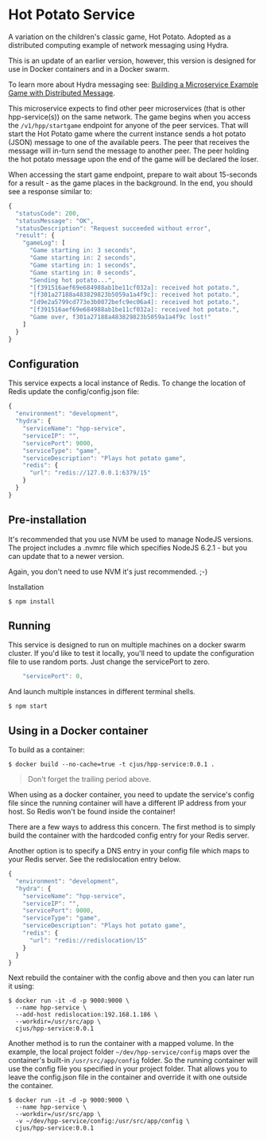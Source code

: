 # Hot Potato Service

A variation on the children's classic game, Hot Potato. Adopted as a distributed computing example of network messaging using Hydra.

This is an update of an earlier version, however, this version is designed for use in Docker containers and in a Docker swarm.

To learn more about Hydra messaging see: [Building a Microservice Example Game with Distributed Message](https://community.risingstack.com/building-a-microservices-example-game-with-distributed-messaging/).

This microservice expects to find other peer microservices (that is other hpp-service(s)) on the same network. The game begins when you access the `/v1/hpp/startgame` endpoint for anyone of the peer services. That will start the Hot Potato game where the current instance sends a hot potato (JSON) message to one of the available peers. The peer that receives the message will in-turn send the message to another peer. The peer holding the hot potato message upon the end of the game will be declared the loser.

When accessing the start game endpoint, prepare to wait about 15-seconds for a result - as the game places in the background. In the end, you should see a response similar to:

```javascript
{
  "statusCode": 200,
  "statusMessage": "OK",
  "statusDescription": "Request succeeded without error",
  "result": {
    "gameLog": [
      "Game starting in: 3 seconds",
      "Game starting in: 2 seconds",
      "Game starting in: 1 seconds",
      "Game starting in: 0 seconds",
      "Sending hot potato...",
      "[f391516aef69e684988ab1be11cf032a]: received hot potato.",
      "[f301a27188a483829823b5059a1a4f9c]: received hot potato.",
      "[d9e2a5799cd773e3b0872befc9ec06a4]: received hot potato.",
      "[f391516aef69e684988ab1be11cf032a]: received hot potato.",
      "Game over, f301a27188a483829823b5059a1a4f9c lost!"
    ]
  }
}
```

## Configuration

This service expects a local instance of Redis. To change the location of Redis update the config/config.json file:

```javascript
{
  "environment": "development",
  "hydra": {
    "serviceName": "hpp-service",
    "serviceIP": "",
    "servicePort": 9000,
    "serviceType": "game",
    "serviceDescription": "Plays hot potato game",
    "redis": {
      "url": "redis://127.0.0.1:6379/15"
    }
  }
}
```

## Pre-installation

It's recommended that you use NVM be used to manage NodeJS versions. The project includes a .nvmrc file which specifies NodeJS 6.2.1 - but you can update that to a newer version.

Again, you don't need to use NVM it's just recommended. ;-)

Installation

```shell
$ npm install
```

## Running

This service is designed to run on multiple machines on a docker swarm cluster. If you'd like to test it locally, you'll need to update the configuration file to use random ports. Just change the servicePort to zero.

```javascript
    "servicePort": 0,
```

And launch multiple instances in different terminal shells.

```shell
$ npm start
```

## Using in a Docker container

To build as a container:

```shell
$ docker build --no-cache=true -t cjus/hpp-service:0.0.1 .
```

> Don't forget the trailing period above.

When using as a docker container, you need to update the service's config file since the running container will have a different IP address from your host. So Redis won't be found inside the container!

There are a few ways to address this concern. The first method is to simply build the container with the hardcoded config entry for your Redis server.

Another option is to specify a DNS entry in your config file which maps to your Redis server. See the redislocation entry below.

```javascript
{
  "environment": "development",
  "hydra": {
    "serviceName": "hpp-service",
    "serviceIP": "",
    "servicePort": 9000,
    "serviceType": "game",
    "serviceDescription": "Plays hot potato game",
    "redis": {
      "url": "redis://redislocation/15"
    }
  }
}
```

Next rebuild the container with the config above and then you can later run it using:

```shell
$ docker run -it -d -p 9000:9000 \
  --name hpp-service \
  --add-host redislocation:192.168.1.186 \
  --workdir=/usr/src/app \
  cjus/hpp-service:0.0.1
```

Another method is to run the container with a mapped volume. In the example, the local project folder `~/dev/hpp-service/config` maps over the container's built-in `/usr/src/app/config` folder. So the running container will use the config file you specified in your project folder. That allows you to leave the config.json file in the container and override it with one outside the container.

```shell
$ docker run -it -d -p 9000:9000 \
  --name hpp-service \
  --workdir=/usr/src/app \
  -v ~/dev/hpp-service/config:/usr/src/app/config \
  cjus/hpp-service:0.0.1
```

